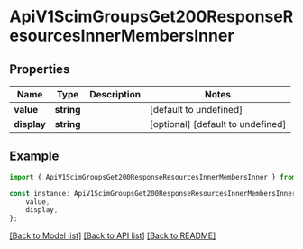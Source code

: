 # ApiV1ScimGroupsGet200ResponseResourcesInnerMembersInner


## Properties

Name | Type | Description | Notes
------------ | ------------- | ------------- | -------------
**value** | **string** |  | [default to undefined]
**display** | **string** |  | [optional] [default to undefined]

## Example

```typescript
import { ApiV1ScimGroupsGet200ResponseResourcesInnerMembersInner } from './api';

const instance: ApiV1ScimGroupsGet200ResponseResourcesInnerMembersInner = {
    value,
    display,
};
```

[[Back to Model list]](../README.md#documentation-for-models) [[Back to API list]](../README.md#documentation-for-api-endpoints) [[Back to README]](../README.md)
